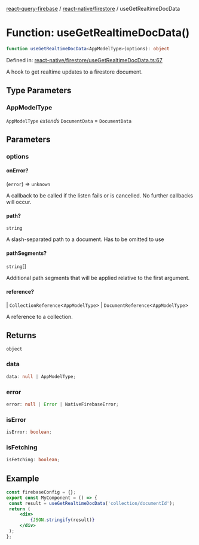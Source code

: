 [react-query-firebase](../../../modules.md) / [react-native/firestore](../index.md) / useGetRealtimeDocData

# Function: useGetRealtimeDocData()

```ts
function useGetRealtimeDocData<AppModelType>(options): object
```

Defined in: [react-native/firestore/useGetRealtimeDocData.ts:67](https://github.com/vpishuk/react-query-firebase/blob/09a15a5d938c4bdaa4fd86491bcf8ea41c16371f/react-native/firestore/useGetRealtimeDocData.ts#L67)

A hook to get realtime updates to a firestore document.

## Type Parameters

### AppModelType

`AppModelType` *extends* `DocumentData` = `DocumentData`

## Parameters

### options

#### onError?

(`error`) => `unknown`

A callback to be called if the listen fails or is
cancelled. No further callbacks will occur.

#### path?

`string`

A slash-separated path to a document. Has to be omitted to use

#### pathSegments?

`string`[]

Additional path segments that will be applied relative
to the first argument.

#### reference?

  \| `CollectionReference`\<`AppModelType`\>
  \| `DocumentReference`\<`AppModelType`\>

A reference to a collection.

## Returns

`object`

### data

```ts
data: null | AppModelType;
```

### error

```ts
error: null | Error | NativeFirebaseError;
```

### isError

```ts
isError: boolean;
```

### isFetching

```ts
isFetching: boolean;
```

## Example

```jsx
const firebaseConfig = {};
export const MyComponent = () => {
 const result = useGetRealtimeDocData('collection/documentId');
 return (
     <div>
         {JSON.stringify(result)}
     </div>
 );
};
```

